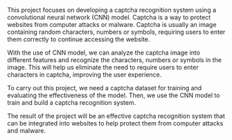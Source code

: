This project focuses on developing a captcha recognition system using a convolutional neural network (CNN) model. Captcha is a way to protect websites from computer attacks or malware. Captcha is usually an image containing random characters, numbers or symbols, requiring users to enter them correctly to continue accessing the website.

With the use of CNN model, we can analyze the captcha image into different features and recognize the characters, numbers or symbols in the image. This will help us eliminate the need to require users to enter characters in captcha, improving the user experience.

To carry out this project, we need a captcha dataset for training and evaluating the effectiveness of the model. Then, we use the CNN model to train and build a captcha recognition system.

The result of the project will be an effective captcha recognition system that can be integrated into websites to help protect them from computer attacks and malware.
